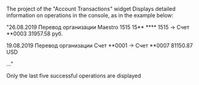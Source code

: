 The project of the "Account Transactions" widget
Displays detailed information on operations in the console,
as in the example below:

"26.08.2019 Перевод организации
Maestro 1515 15** **** 1515 -> Счет **0003
31957.58 руб.

19.08.2019 Перевод организации
Счет **0001 -> Счет **0007
81150.87 USD

..."

Only the last five successful operations are displayed